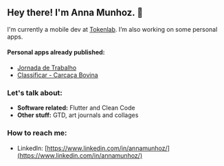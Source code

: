 ## Hey there! I'm Anna Munhoz. 👋

I'm currently a mobile dev at [Tokenlab](https://www.tokenlab.com.br/). I’m also working on some personal apps.

#### Personal apps already published:
- [Jornada de Trabalho](https://play.google.com/store/apps/details?id=work.munhoz.jornadadetrabalho)
- [Classificar - Carcaça Bovina](https://play.google.com/store/apps/details?id=work.munhoz.classificarboi)

### Let's talk about:
- **Software related:** Flutter and Clean Code
- **Other stuff:** GTD, art journals and collages

### How to reach me:
- LinkedIn: [https://www.linkedin.com/in/annamunhoz/](https://www.linkedin.com/in/annamunhoz/)

<!--
**annamunhoz/annamunhoz** is a ✨ _special_ ✨ repository because its `README.md` (this file) appears on your GitHub profile.

Here are some ideas to get you started:

- 🔭 I’m currently working on ...
- 🌱 I’m currently learning ...
- 👯 I’m looking to collaborate on ...
- 🤔 I’m looking for help with ...
- 💬 Ask me about ...
- 📫 How to reach me: ...
- 😄 Pronouns: ...
- ⚡ Fun fact: ...
-->
